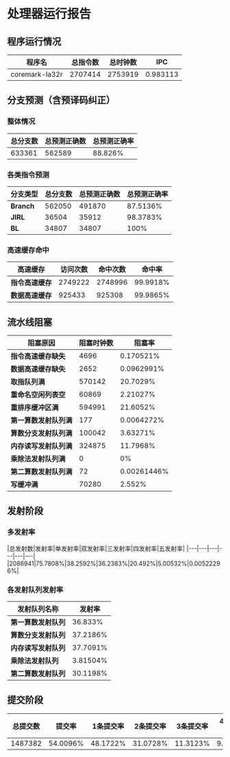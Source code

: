 # 处理器运行报告
## 程序运行情况
|程序名|总指令数|总时钟数|IPC|
|---|---|---|---|
|coremark-la32r|2707414|2753919|0.983113|

## 分支预测（含预译码纠正）
### 整体情况
|总分支数|总预测正确数|总预测正确率|
|---|---|---|
|633361|562589|88.826%|

### 各类指令预测
|分支类型|总分支数|总预测正确数|总预测正确率|
|---|---|---|---|
|**Branch**| 562050 | 491870 | 87.5136%|
|**JIRL**| 36504 | 35912 | 98.3783%|
|**BL**| 34807 | 34807 | 100%|

### 高速缓存命中
|高速缓存|访问次数|命中次数|命中率|
|---|---|---|---|
|**指令高速缓存**| 2749222 | 2748996 | 99.9918%|
|**数据高速缓存**| 925433 | 925308 | 99.9865%|
## 流水线阻塞
|阻塞原因|阻塞时钟数|阻塞率|
|---|---|---|
|**指令高速缓存缺失**| 4696 | 0.170521%|
|**数据高速缓存缺失**| 2652 | 0.0962991%|
|**取指队列满**| 570142 | 20.7029%|
|**重命名空闲列表空**|60869 | 2.21027%|
|**重排序缓冲区满**|594991 | 21.6052%|
|**第一算数发射队列满**|177 | 0.0064272%|
|**算数分支发射队列满**|100042 | 3.63271%|
|**内存读写发射队列满**|324875 | 11.7968%|
|**乘除法发射队列满**|0 | 0%|
|**第二算数发射队列满**|72 | 0.00261446%|
|**写缓冲满**|70280 | 2.552%|

## 发射阶段
### 多发射率
|总发射数|发射率|单发射率|双发射率|三发射率|四发射率|五发射率|
|---|---|---|---|---|---|
|2086941|75.7808%|38.2592%|36.2383%|20.492%|5.00532%|0.00522296%|

### 各发射队列发射率
|发射队列名称|发射率|
|---|---|
|**第一算数发射队列**|36.833%|
|**算数分支发射队列**|37.2186%|
|**内存读写发射队列**|37.7091%|
|**乘除法发射队列**|3.81504%|
|**第二算数发射队列**|30.1198%|

## 提交阶段
|总提交数|提交率|1条提交率|2条提交率|3条提交率|4条提交率|
|---|---|---|---|---|---|
|1487382|54.0096%|48.1722%|31.0728%|11.3123%|9.4427%|
